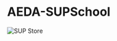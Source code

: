# AEDA-SUPSchool

![SUP Store](https://encrypted-tbn0.gstatic.com/images?q=tbn:ANd9GcT-T5fu08DDLMRireA6ZQi2fjIdFhA5QD7H5MX6Hz58wP17PyQs)
